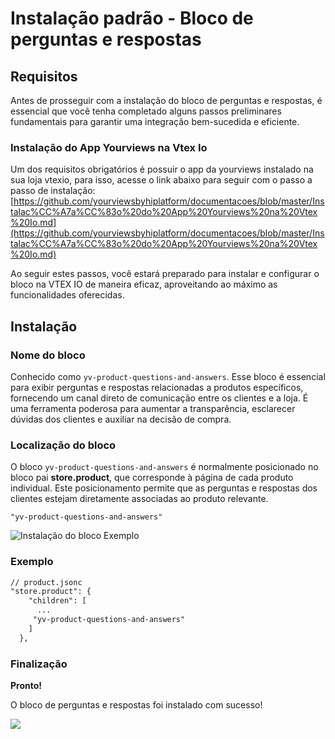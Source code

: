 # Instalação padrão - Bloco de perguntas e respostas
## Requisitos
Antes de prosseguir com a instalação do bloco de perguntas e respostas, é essencial que você tenha completado alguns passos preliminares fundamentais para garantir uma integração bem-sucedida e eficiente.


 ### Instalação do App Yourviews na Vtex Io

Um dos requisitos obrigatórios é possuir o app da yourviews instalado na sua loja vtexio, para isso, acesse o link abaixo para seguir com o passo a passo de instalação:  [https://github.com/yourviewsbyhiplatform/documentacoes/blob/master/Instalac%CC%A7a%CC%83o%20do%20App%20Yourviews%20na%20Vtex%20Io.md](https://github.com/yourviewsbyhiplatform/documentacoes/blob/master/Instalac%CC%A7a%CC%83o%20do%20App%20Yourviews%20na%20Vtex%20Io.md)

Ao seguir estes passos, você estará preparado para instalar e configurar o bloco na VTEX IO de maneira eficaz, aproveitando ao máximo as funcionalidades oferecidas.

 ## Instalação
   ### Nome do bloco
   Conhecido como `yv-product-questions-and-answers`. Esse bloco é essencial para exibir perguntas e respostas relacionadas a produtos específicos, fornecendo um canal direto de comunicação entre os clientes e a loja. É uma ferramenta poderosa para aumentar a transparência, esclarecer dúvidas dos clientes e auxiliar na decisão de compra.
   ### Localização do bloco
   O bloco `yv-product-questions-and-answers` é normalmente posicionado no bloco pai **store.product**, que corresponde à página de cada produto individual. Este posicionamento permite que as perguntas e respostas dos clientes estejam diretamente associadas ao produto relevante.
   

    "yv-product-questions-and-answers"
    
![Instalação do bloco Exemplo](https://yv-misc.s3.us-east-1.amazonaws.com/help/yv-help-docs/78%20-%20QA.png)
### Exemplo
```diff
// product.jsonc
"store.product": {
    "children": [
      ...
     "yv-product-questions-and-answers"
    ]
  },
```
### Finalização
**Pronto!**

O bloco de perguntas e respostas foi instalado com sucesso!

![](https://i.imgur.com/wncw9Pb.png)
<!--stackedit_data:
eyJoaXN0b3J5IjpbNjg0NDY0MDYyLDEzNDE3NzYxOTcsODczOT
EwNjk0XX0=
-->